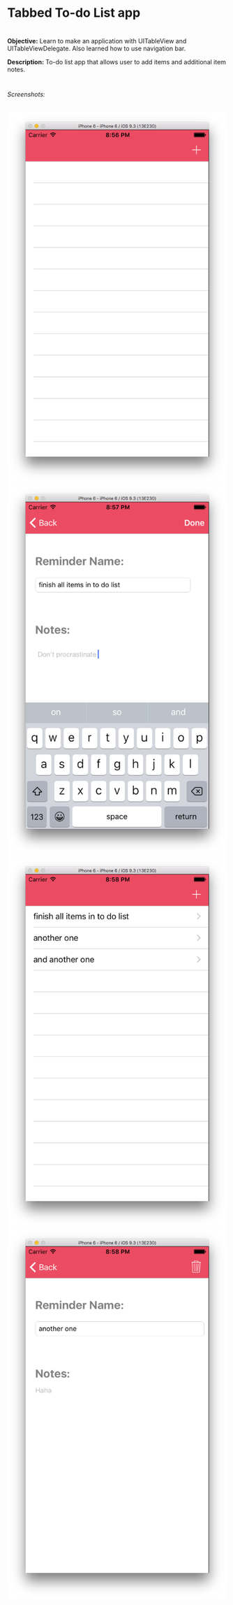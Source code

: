 # Tabbed To-do List app
# 
**Objective:** Learn to make an application with UITableView and UITableViewDelegate.  Also learned how to use navigation bar.

**Description:** To-do list app that allows user to add items and additional item notes.
# 
###### Screenshots:
![Default](./DefaultView.png?raw=true "Default")
![Add](./AddView.png?raw=true "Add")
![Item](./ItemView.png?raw=true "Item")
![Delete](./DeleteView.png?raw=true "Delete")
